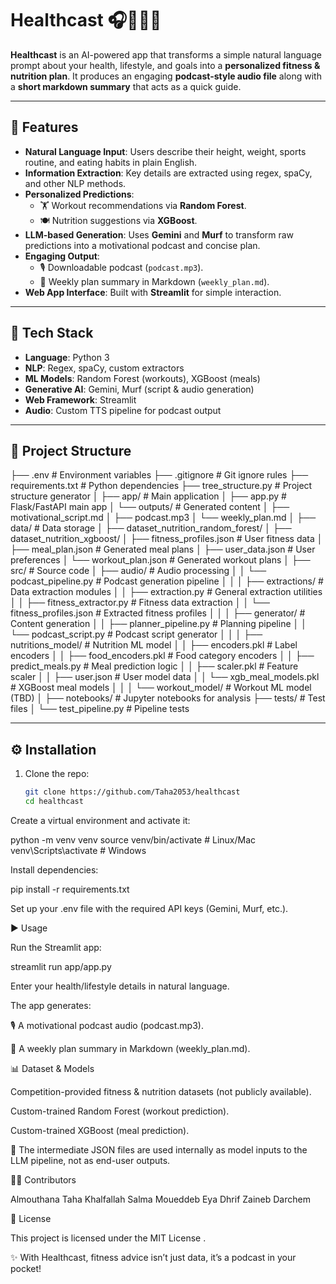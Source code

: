 # Healthcast 🎧🏋️‍♀️🍎  

**Healthcast** is an AI-powered app that transforms a simple natural language prompt about your health, lifestyle, and goals into a **personalized fitness & nutrition plan**. It produces an engaging **podcast-style audio file** along with a **short markdown summary** that acts as a quick guide.  

---

## 🚀 Features  

- **Natural Language Input**: Users describe their height, weight, sports routine, and eating habits in plain English.  
- **Information Extraction**: Key details are extracted using regex, spaCy, and other NLP methods.  
- **Personalized Predictions**:  
  - 🏋️ Workout recommendations via **Random Forest**.  
  - 🍽️ Nutrition suggestions via **XGBoost**.  
- **LLM-based Generation**: Uses **Gemini** and **Murf** to transform raw predictions into a motivational podcast and concise plan.  
- **Engaging Output**:  
  - 🎙️ Downloadable podcast (`podcast.mp3`).  
  - 📑 Weekly plan summary in Markdown (`weekly_plan.md`).  
- **Web App Interface**: Built with **Streamlit** for simple interaction.  

---

## 🧩 Tech Stack  

- **Language**: Python 3  
- **NLP**: Regex, spaCy, custom extractors  
- **ML Models**: Random Forest (workouts), XGBoost (meals)  
- **Generative AI**: Gemini, Murf (script & audio generation)  
- **Web Framework**: Streamlit  
- **Audio**: Custom TTS pipeline for podcast output  

---

## 📂 Project Structure 
├── .env                           # Environment variables
├── .gitignore                     # Git ignore rules
├── requirements.txt               # Python dependencies
├── tree_structure.py              # Project structure generator
│
├── app/                           # Main application
│   ├── app.py                     # Flask/FastAPI main app
│   └── outputs/                   # Generated content
│       ├── motivational_script.md
│       ├── podcast.mp3
│       └── weekly_plan.md
│
├── data/                          # Data storage
│   ├── dataset_nutrition_random_forest/
│   ├── dataset_nutrition_xgboost/
│   ├── fitness_profiles.json      # User fitness data
│   ├── meal_plan.json             # Generated meal plans
│   ├── user_data.json             # User preferences
│   └── workout_plan.json          # Generated workout plans
│
├── src/                           # Source code
│   ├── audio/                     # Audio processing
│   │   └── podcast_pipeline.py   # Podcast generation pipeline
│   │
│   ├── extractions/               # Data extraction modules
│   │   ├── extraction.py          # General extraction utilities
│   │   ├── fitness_extractor.py   # Fitness data extraction
│   │   └── fitness_profiles.json  # Extracted fitness profiles
│   │
│   ├── generator/                 # Content generation
│   │   ├── planner_pipeline.py    # Planning pipeline
│   │   └── podcast_script.py      # Podcast script generator
│   │
│   ├── nutritions_model/          # Nutrition ML model
│   │   ├── encoders.pkl           # Label encoders
│   │   ├── food_encoders.pkl      # Food category encoders
│   │   ├── predict_meals.py       # Meal prediction logic
│   │   ├── scaler.pkl             # Feature scaler
│   │   ├── user.json              # User model data
│   │   └── xgb_meal_models.pkl    # XGBoost meal models
│   │
│   └── workout_model/             # Workout ML model (TBD)
│
├── notebooks/                     # Jupyter notebooks for analysis
├── tests/                         # Test files
│   └── test_pipeline.py           # Pipeline tests

---

## ⚙️ Installation  

1. Clone the repo:  
   ```bash
   git clone https://github.com/Taha2053/healthcast
   cd healthcast


Create a virtual environment and activate it:

python -m venv venv
source venv/bin/activate   # Linux/Mac
venv\Scripts\activate      # Windows


Install dependencies:

pip install -r requirements.txt


Set up your .env file with the required API keys (Gemini, Murf, etc.).

▶️ Usage

Run the Streamlit app:

streamlit run app/app.py


Enter your health/lifestyle details in natural language.

The app generates:

🎙️ A motivational podcast audio (podcast.mp3).

📑 A weekly plan summary in Markdown (weekly_plan.md).

📊 Dataset & Models

Competition-provided fitness & nutrition datasets (not publicly available).

Custom-trained Random Forest (workout prediction).

Custom-trained XGBoost (meal prediction).

📝 The intermediate JSON files are used internally as model inputs to the LLM pipeline, not as end-user outputs.


👨‍💻 Contributors

Almouthana Taha Khalfallah
Salma Moueddeb
Eya Dhrif
Zaineb Darchem

📜 License

This project is licensed under the MIT License
.

✨ With Healthcast, fitness advice isn’t just data, it’s a podcast in your pocket!
